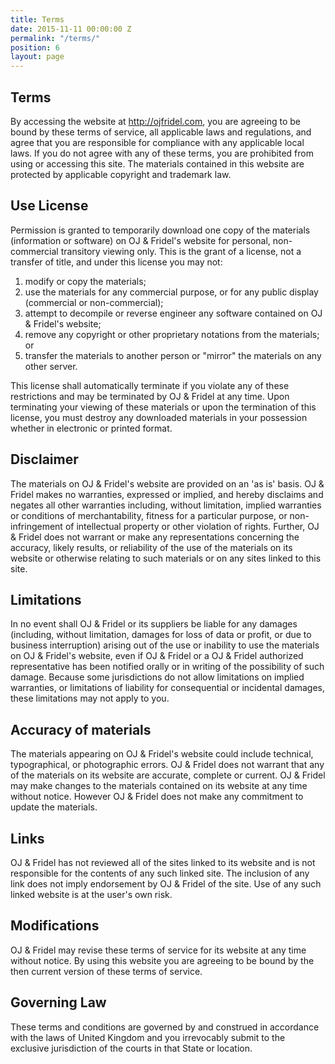 ```yaml
---
title: Terms
date: 2015-11-11 00:00:00 Z
permalink: "/terms/"
position: 6
layout: page
---
```


## Terms

By accessing the website at http://ojfridel.com, you are agreeing to be bound by these terms of service, all applicable laws and regulations, and agree that you are responsible for compliance with any applicable local laws. If you do not agree with any of these terms, you are prohibited from using or accessing this site. The materials contained in this website are protected by applicable copyright and trademark law.

## Use License

Permission is granted to temporarily download one copy of the materials (information or software) on OJ & Fridel's website for personal, non-commercial transitory viewing only. This is the grant of a license, not a transfer of title, and under this license you may not:

1. modify or copy the materials;
2. use the materials for any commercial purpose, or for any public display (commercial or non-commercial);
3. attempt to decompile or reverse engineer any software contained on OJ & Fridel's website;
4. remove any copyright or other proprietary notations from the materials; or
5. transfer the materials to another person or "mirror" the materials on any other server.

This license shall automatically terminate if you violate any of these restrictions and may be terminated by OJ & Fridel at any time. Upon terminating your viewing of these materials or upon the termination of this license, you must destroy any downloaded materials in your possession whether in electronic or printed format.

## Disclaimer

The materials on OJ & Fridel's website are provided on an 'as is' basis. OJ & Fridel makes no warranties, expressed or implied, and hereby disclaims and negates all other warranties including, without limitation, implied warranties or conditions of merchantability, fitness for a particular purpose, or non-infringement of intellectual property or other violation of rights.
Further, OJ & Fridel does not warrant or make any representations concerning the accuracy, likely results, or reliability of the use of the materials on its website or otherwise relating to such materials or on any sites linked to this site.

## Limitations

In no event shall OJ & Fridel or its suppliers be liable for any damages (including, without limitation, damages for loss of data or profit, or due to business interruption) arising out of the use or inability to use the materials on OJ & Fridel's website, even if OJ & Fridel or a OJ & Fridel authorized representative has been notified orally or in writing of the possibility of such damage. Because some jurisdictions do not allow limitations on implied warranties, or limitations of liability for consequential or incidental damages, these limitations may not apply to you.

## Accuracy of materials

The materials appearing on OJ & Fridel's website could include technical, typographical, or photographic errors. OJ & Fridel does not warrant that any of the materials on its website are accurate, complete or current. OJ & Fridel may make changes to the materials contained on its website at any time without notice. However OJ & Fridel does not make any commitment to update the materials.

## Links

OJ & Fridel has not reviewed all of the sites linked to its website and is not responsible for the contents of any such linked site. The inclusion of any link does not imply endorsement by OJ & Fridel of the site. Use of any such linked website is at the user's own risk.

## Modifications

OJ & Fridel may revise these terms of service for its website at any time without notice. By using this website you are agreeing to be bound by the then current version of these terms of service.

## Governing Law

These terms and conditions are governed by and construed in accordance with the laws of United Kingdom and you irrevocably submit to the exclusive jurisdiction of the courts in that State or location.